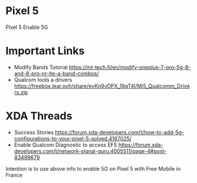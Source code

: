 # Pixel 5
 Pixel 5 Enable 5G

# Important Links

- Modify Bands Tutorial https://mt-tech.fi/en/modify-oneplus-7-pro-5g-8-and-8-pro-nr-lte-a-band-combos/ 
- Qualcom tools a drivers https://freebox.lear.ovh/share/evKn9vDPX_19qT4l/Mi5_Qualcomm_Drivers.zip

# XDA Threads
- Success Stories https://forum.xda-developers.com/t/how-to-add-5g-configurations-to-your-pixel-5-solved.4187025/
- Enable Qualcom Diagnostic to access EFS https://forum.xda-developers.com/t/network-signal-guru.4005511/page-4#post-83499679


Intention is to use above info to enable 5G on Pixel 5 with Free Mobile in France
